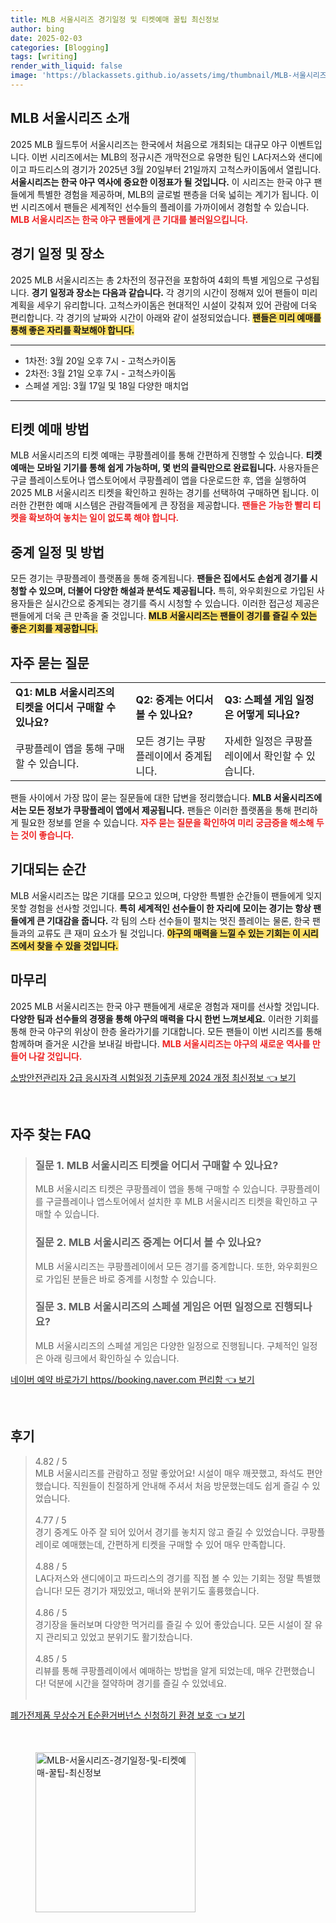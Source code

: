 ```yaml
---
title: MLB 서울시리즈 경기일정 및 티켓예매 꿀팁 최신정보
author: bing
date: 2025-02-03
categories: [Blogging]
tags: [writing]
render_with_liquid: false
image: 'https://blackassets.github.io/assets/img/thumbnail/MLB-서울시리즈-경기일정-및-티켓예매-꿀팁-최신정보.webp'
---
```



<h2 id='MLB 서울시리즈 소개'>MLB 서울시리즈 소개</h2>

<p>2025 MLB 월드투어 서울시리즈는 한국에서 처음으로 개최되는 대규모 야구 이벤트입니다. 이번 시리즈에서는 MLB의 정규시즌 개막전으로 유명한 팀인 LA다저스와 샌디에이고 파드리스의 경기가 2025년 3월 20일부터 21일까지 고척스카이돔에서 열립니다. <b>서울시리즈는 한국 야구 역사에 중요한 이정표가 될 것입니다.</b> 이 시리즈는 한국 야구 팬들에게 특별한 경험을 제공하며, MLB의 글로벌 팬층을 더욱 넓히는 계기가 됩니다. 이번 시리즈에서 팬들은 세계적인 선수들의 플레이를 가까이에서 경험할 수 있습니다. <b><span style="color: #ee2323;">MLB 서울시리즈는 한국 야구 팬들에게 큰 기대를 불러일으킵니다.</span></b></p>

<h2 id='경기 일정 및 장소'>경기 일정 및 장소</h2>

<p>2025 MLB 서울시리즈는 총 2차전의 정규전을 포함하여 4회의 특별 게임으로 구성됩니다. <b>경기 일정과 장소는 다음과 같습니다.</b> 각 경기의 시간이 정해져 있어 팬들이 미리 계획을 세우기 유리합니다. 고척스카이돔은 현대적인 시설이 갖춰져 있어 관람에 더욱 편리합니다. 각 경기의 날짜와 시간이 아래와 같이 설정되었습니다. <b><span style="background-color: #ffe066;">팬들은 미리 예매를 통해 좋은 자리를 확보해야 합니다.</span></b></p>

<hr />

<ul>
    <li>1차전: 3월 20일 오후 7시 - 고척스카이돔</li>
    <li>2차전: 3월 21일 오후 7시 - 고척스카이돔</li>
    <li>스페셜 게임: 3월 17일 및 18일 다양한 매치업</li>
</ul>

<hr />

<h2 id='티켓 예매 방법'>티켓 예매 방법</h2>

<p>MLB 서울시리즈의 티켓 예매는 쿠팡플레이를 통해 간편하게 진행할 수 있습니다. <b>티켓 예매는 모바일 기기를 통해 쉽게 가능하며, 몇 번의 클릭만으로 완료됩니다.</b> 사용자들은 구글 플레이스토어나 앱스토어에서 쿠팡플레이 앱을 다운로드한 후, 앱을 실행하여 2025 MLB 서울시리즈 티켓을 확인하고 원하는 경기를 선택하여 구매하면 됩니다. 이러한 간편한 예매 시스템은 관람객들에게 큰 장점을 제공합니다. <b><span style="color: #ee2323;">팬들은 가능한 빨리 티켓을 확보하여 놓치는 일이 없도록 해야 합니다.</span></b></p>

<h2 id='중계 일정 및 방법'>중계 일정 및 방법</h2>

<p>모든 경기는 쿠팡플레이 플랫폼을 통해 중계됩니다. <b>팬들은 집에서도 손쉽게 경기를 시청할 수 있으며, 더불어 다양한 해설과 분석도 제공됩니다.</b> 특히, 와우회원으로 가입된 사용자들은 실시간으로 중계되는 경기를 즉시 시청할 수 있습니다. 이러한 접근성 제공은 팬들에게 더욱 큰 만족을 줄 것입니다. <b><span style="background-color: #ffe066;">MLB 서울시리즈는 팬들이 경기를 즐길 수 있는 좋은 기회를 제공합니다.</span></b></p>

<h2 id='자주 묻는 질문'>자주 묻는 질문</h2>

<table>
    <tr>
        <td><b>Q1: MLB 서울시리즈의 티켓을 어디서 구매할 수 있나요?</b></td>
        <td><b>Q2: 중계는 어디서 볼 수 있나요?</b></td>
        <td><b>Q3: 스페셜 게임 일정은 어떻게 되나요?</b></td>
    </tr>
    <tr>
        <td>쿠팡플레이 앱을 통해 구매할 수 있습니다.</td>
        <td>모든 경기는 쿠팡플레이에서 중계됩니다.</td>
        <td>자세한 일정은 쿠팡플레이에서 확인할 수 있습니다.</td>
    </tr>
</table>

<p>팬들 사이에서 가장 많이 묻는 질문들에 대한 답변을 정리했습니다. <b>MLB 서울시리즈에서는 모든 정보가 쿠팡플레이 앱에서 제공됩니다.</b> 팬들은 이러한 플랫폼을 통해 편리하게 필요한 정보를 얻을 수 있습니다. <b><span style="color: #ee2323;">자주 묻는 질문을 확인하여 미리 궁금증을 해소해 두는 것이 좋습니다.</span></b></p>

<h2 id='기대되는 순간'>기대되는 순간</h2>

<p>MLB 서울시리즈는 많은 기대를 모으고 있으며, 다양한 특별한 순간들이 팬들에게 잊지 못할 경험을 선사할 것입니다. <b>특히 세계적인 선수들이 한 자리에 모이는 경기는 항상 팬들에게 큰 기대감을 줍니다.</b> 각 팀의 스타 선수들이 펼치는 멋진 플레이는 물론, 한국 팬들과의 교류도 큰 재미 요소가 될 것입니다. <b><span style="background-color: #ffe066;">야구의 매력을 느낄 수 있는 기회는 이 시리즈에서 찾을 수 있을 것입니다.</span></b></p>

<h2 id='마무리'>마무리</h2>

<p>2025 MLB 서울시리즈는 한국 야구 팬들에게 새로운 경험과 재미를 선사할 것입니다. <b>다양한 팀과 선수들의 경쟁을 통해 야구의 매력을 다시 한번 느껴보세요.</b> 이러한 기회를 통해 한국 야구의 위상이 한층 올라가기를 기대합니다. 모든 팬들이 이번 시리즈를 통해 함께하며 즐거운 시간을 보내길 바랍니다. <b><span style="color: #ee2323;">MLB 서울시리즈는 야구의 새로운 역사를 만들어 나갈 것입니다.</span></b></p>


<p><a class="click-button" title="소방안전관리자 2급 응시자격 시험일정 기출문제 2024 개정 최신정보" href="https://blackassets.github.io/posts/%EC%86%8C%EB%B0%A9%EC%95%88%EC%A0%84%EA%B4%80%EB%A6%AC%EC%9E%90-2%EA%B8%89-%EC%9D%91%EC%8B%9C%EC%9E%90%EA%B2%A9-%EC%8B%9C%ED%97%98%EC%9D%BC%EC%A0%95-%EA%B8%B0%EC%B6%9C%EB%AC%B8%EC%A0%9C-2024-%EA%B0%9C%EC%A0%95-%EC%B5%9C%EC%8B%A0%EC%A0%95%EB%B3%B4/" rel="dofollow">소방안전관리자 2급 응시자격 시험일정 기출문제 2024 개정 최신정보 👈 보기</a></p><br>
<h2 id='자주_찾는_FAQ'>자주 찾는 FAQ</h2>
<div itemscope="" itemtype="https://schema.org/FAQPage"> 
<blockquote> 
<div itemscope="" itemprop="mainEntity" itemtype="https://schema.org/Question"> 
<h3 itemprop="name">질문 1. MLB 서울시리즈 티켓을 어디서 구매할 수 있나요?</h3> 
<div itemscope="" itemprop="acceptedAnswer" itemtype="https://schema.org/Answer"> 
<span itemprop="text"> 
<p>MLB 서울시리즈 티켓은 쿠팡플레이 앱을 통해 구매할 수 있습니다. 쿠팡플레이를 구글플레이나 앱스토어에서 설치한 후 MLB 서울시리즈 티켓을 확인하고 구매할 수 있습니다.</p> 
</span> 
</div> 
</div> 

<div itemscope="" itemprop="mainEntity" itemtype="https://schema.org/Question"> 
<h3 itemprop="name">질문 2. MLB 서울시리즈 중계는 어디서 볼 수 있나요?</h3> 
<div itemscope="" itemprop="acceptedAnswer" itemtype="https://schema.org/Answer"> 
<span itemprop="text"> 
<p>MLB 서울시리즈는 쿠팡플레이에서 모든 경기를 중계합니다. 또한, 와우회원으로 가입된 분들은 바로 중계를 시청할 수 있습니다.</p> 
</span> 
</div> 
</div> 

<div itemscope="" itemprop="mainEntity" itemtype="https://schema.org/Question"> 
<h3 itemprop="name">질문 3. MLB 서울시리즈의 스페셜 게임은 어떤 일정으로 진행되나요?</h3> 
<div itemscope="" itemprop="acceptedAnswer" itemtype="https://schema.org/Answer"> 
<span itemprop="text"> 
<p>MLB 서울시리즈의 스페셜 게임은 다양한 일정으로 진행됩니다. 구체적인 일정은 아래 링크에서 확인하실 수 있습니다.</p> 
</span> 
</div> 
</div> 

</blockquote> 
</div>
<p><a class="click-button" title="네이버 예약 바로가기 https//booking.naver.com 편리함" href="https://blackassets.github.io/posts/%EB%84%A4%EC%9D%B4%EB%B2%84-%EC%98%88%EC%95%BD-%EB%B0%94%EB%A1%9C%EA%B0%80%EA%B8%B0-httpsbooking.naver.com-%ED%8E%B8%EB%A6%AC%ED%95%A8/" rel="dofollow">네이버 예약 바로가기 https//booking.naver.com 편리함 👈 보기</a></p><br>
<h2 id='후기'>후기</h2>
<div itemscope itemtype="https://schema.org/Product">
  <blockquote>
  <div itemprop="review" itemscope itemtype="https://schema.org/Review">
      <div itemprop="reviewRating" itemscope itemtype="https://schema.org/Rating"> <span itemprop="ratingValue">4.82</span> / <span itemprop="bestRating">5</span> </div>
      <span itemprop="reviewBody">MLB 서울시리즈를 관람하고 정말 좋았어요! 시설이 매우 깨끗했고, 좌석도 편안했습니다. 직원들이 친절하게 안내해 주셔서 처음 방문했는데도 쉽게 즐길 수 있었습니다.</span>
  </div>
  <br>
  <div itemprop="review" itemscope itemtype="https://schema.org/Review">
      <div itemprop="reviewRating" itemscope itemtype="https://schema.org/Rating"> <span itemprop="ratingValue">4.77</span> / <span itemprop="bestRating">5</span> </div>
      <span itemprop="reviewBody">경기 중계도 아주 잘 되어 있어서 경기를 놓치지 않고 즐길 수 있었습니다. 쿠팡플레이로 예매했는데, 간편하게 티켓을 구매할 수 있어 매우 만족합니다.</span>
  </div>
  <br>
  <div itemprop="review" itemscope itemtype="https://schema.org/Review">
      <div itemprop="reviewRating" itemscope itemtype="https://schema.org/Rating"> <span itemprop="ratingValue">4.88</span> / <span itemprop="bestRating">5</span> </div>
      <span itemprop="reviewBody">LA다저스와 샌디에이고 파드리스의 경기를 직접 볼 수 있는 기회는 정말 특별했습니다! 모든 경기가 재밌었고, 매너와 분위기도 훌륭했습니다.</span>
  </div>
  <br>
  <div itemprop="review" itemscope itemtype="https://schema.org/Review">
      <div itemprop="reviewRating" itemscope itemtype="https://schema.org/Rating"> <span itemprop="ratingValue">4.86</span> / <span itemprop="bestRating">5</span> </div>
      <span itemprop="reviewBody">경기장을 둘러보며 다양한 먹거리를 즐길 수 있어 좋았습니다. 모든 시설이 잘 유지 관리되고 있었고 분위기도 활기찼습니다.</span>
  </div>
  <br>
  <div itemprop="review" itemscope itemtype="https://schema.org/Review">
      <div itemprop="reviewRating" itemscope itemtype="https://schema.org/Rating"> <span itemprop="ratingValue">4.85</span> / <span itemprop="bestRating">5</span> </div>
      <span itemprop="reviewBody">리뷰를 통해 쿠팡플레이에서 예매하는 방법을 알게 되었는데, 매우 간편했습니다! 덕분에 시간을 절약하며 경기를 즐길 수 있었네요.</span>
  </div>
  <br>
  </blockquote>
</div>
<p><a class="click-button" title="폐가전제품 무상수거 E순환거버넌스 신청하기 환경 보호" href="https://blackassets.github.io/posts/%ED%8F%90%EA%B0%80%EC%A0%84%EC%A0%9C%ED%92%88-%EB%AC%B4%EC%83%81%EC%88%98%EA%B1%B0-E%EC%88%9C%ED%99%98%EA%B1%B0%EB%B2%84%EB%84%8C%EC%8A%A4-%EC%8B%A0%EC%B2%AD%ED%95%98%EA%B8%B0-%ED%99%98%EA%B2%BD-%EB%B3%B4%ED%98%B8/" rel="dofollow">폐가전제품 무상수거 E순환거버넌스 신청하기 환경 보호 👈 보기</a></p><br>
<figure class="image"><img src="https://blackassets.github.io/assets/img/thumbnail/MLB-서울시리즈-경기일정-및-티켓예매-꿀팁-최신정보.webp" alt="MLB-서울시리즈-경기일정-및-티켓예매-꿀팁-최신정보" width="256" height="256"></figure>